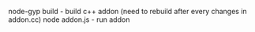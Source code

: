 node-gyp build - build c++ addon (need to rebuild after every changes in addon.cc)
node addon.js - run addon